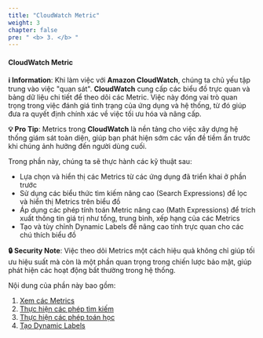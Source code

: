 ```yaml
---
title: "CloudWatch Metric"
weight: 3
chapter: false
pre: " <b> 3. </b> "
---
```


#### CloudWatch Metric

**ℹ️ Information**: Khi làm việc với **Amazon CloudWatch**, chúng ta chủ yếu tập trung vào việc "quan sát". **CloudWatch** cung cấp các biểu đồ trực quan và bảng dữ liệu chi tiết để theo dõi các Metric. Việc này đóng vai trò quan trọng trong việc đánh giá tình trạng của ứng dụng và hệ thống, từ đó giúp đưa ra quyết định chính xác về việc tối ưu hóa và nâng cấp.

**💡 Pro Tip**: Metrics trong **CloudWatch** là nền tảng cho việc xây dựng hệ thống giám sát toàn diện, giúp bạn phát hiện sớm các vấn đề tiềm ẩn trước khi chúng ảnh hưởng đến người dùng cuối.

Trong phần này, chúng ta sẽ thực hành các kỹ thuật sau:

- Lựa chọn và hiển thị các Metrics từ các ứng dụng đã triển khai ở phần trước
- Sử dụng các biểu thức tìm kiếm nâng cao (Search Expressions) để lọc và hiển thị Metrics trên biểu đồ
- Áp dụng các phép tính toán Metric nâng cao (Math Expressions) để trích xuất thông tin giá trị như tổng, trung bình, xếp hạng của các Metrics
- Tạo và tùy chỉnh Dynamic Labels để nâng cao tính trực quan cho các chú thích biểu đồ

**🔒 Security Note**: Việc theo dõi Metrics một cách hiệu quả không chỉ giúp tối ưu hiệu suất mà còn là một phần quan trọng trong chiến lược bảo mật, giúp phát hiện các hoạt động bất thường trong hệ thống.

Nội dung của phần này bao gồm:

1. [Xem các Metrics](3.1-view-metrics)
2. [Thực hiện các phép tìm kiếm](3.2-search-expression)
3. [Thực hiện các phép toán học](3.3-math-expression)
4. [Tạo Dynamic Labels](3.4-dynamic-label)
